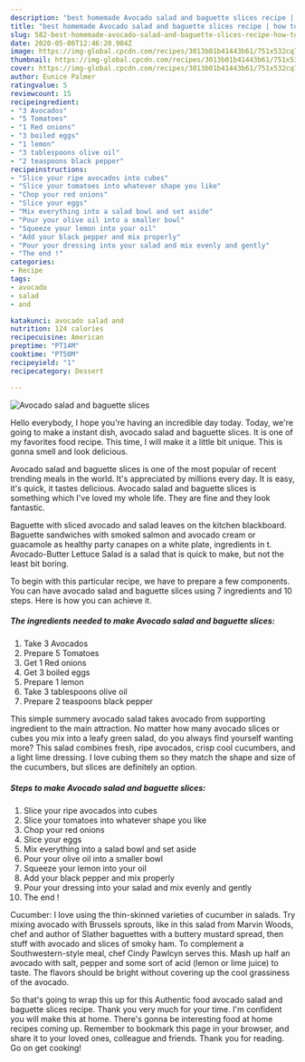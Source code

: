 ```yaml
---
description: "best homemade Avocado salad and baguette slices recipe | how to make the best Avocado salad and baguette slices"
title: "best homemade Avocado salad and baguette slices recipe | how to make the best Avocado salad and baguette slices"
slug: 582-best-homemade-avocado-salad-and-baguette-slices-recipe-how-to-make-the-best-avocado-salad-and-baguette-slices
date: 2020-05-06T12:46:20.904Z
image: https://img-global.cpcdn.com/recipes/3013b01b41443b61/751x532cq70/avocado-salad-and-baguette-slices-recipe-main-photo.jpg
thumbnail: https://img-global.cpcdn.com/recipes/3013b01b41443b61/751x532cq70/avocado-salad-and-baguette-slices-recipe-main-photo.jpg
cover: https://img-global.cpcdn.com/recipes/3013b01b41443b61/751x532cq70/avocado-salad-and-baguette-slices-recipe-main-photo.jpg
author: Eunice Palmer
ratingvalue: 5
reviewcount: 15
recipeingredient:
- "3 Avocados"
- "5 Tomatoes"
- "1 Red onions"
- "3 boiled eggs"
- "1 lemon"
- "3 tablespoons olive oil"
- "2 teaspoons black pepper"
recipeinstructions:
- "Slice your ripe avocados into cubes"
- "Slice your tomatoes into whatever shape you like"
- "Chop your red onions"
- "Slice your eggs"
- "Mix everything into a salad bowl and set aside"
- "Pour your olive oil into a smaller bowl"
- "Squeeze your lemon into your oil"
- "Add your black pepper and mix properly"
- "Pour your dressing into your salad and mix evenly and gently"
- "The end !"
categories:
- Recipe
tags:
- avocado
- salad
- and

katakunci: avocado salad and 
nutrition: 124 calories
recipecuisine: American
preptime: "PT14M"
cooktime: "PT50M"
recipeyield: "1"
recipecategory: Dessert

---
```



![Avocado salad and baguette slices](https://img-global.cpcdn.com/recipes/3013b01b41443b61/751x532cq70/avocado-salad-and-baguette-slices-recipe-main-photo.jpg)

Hello everybody, I hope you're having an incredible day today. Today, we're going to make a instant dish, avocado salad and baguette slices. It is one of my favorites food recipe. This time, I will make it a little bit unique. This is gonna smell and look delicious.

Avocado salad and baguette slices is one of the most popular of recent trending meals in the world. It's appreciated by millions every day. It is easy, it's quick, it tastes delicious. Avocado salad and baguette slices is something which I've loved my whole life. They are fine and they look fantastic.

Baguette with sliced avocado and salad leaves on the kitchen blackboard. Baguette sandwiches with smoked salmon and avocado cream or guacamole as healthy party canapes on a white plate, ingredients in t. Avocado-Butter Lettuce Salad is a salad that is quick to make, but not the least bit boring.


To begin with this particular recipe, we have to prepare a few components. You can have avocado salad and baguette slices using 7 ingredients and 10 steps. Here is how you can achieve it.

<!--inarticleads1-->

##### The ingredients needed to make Avocado salad and baguette slices:

1. Take 3 Avocados
1. Prepare 5 Tomatoes
1. Get 1 Red onions
1. Get 3 boiled eggs
1. Prepare 1 lemon
1. Take 3 tablespoons olive oil
1. Prepare 2 teaspoons black pepper


This simple summery avocado salad takes avocado from supporting ingredient to the main attraction. No matter how many avocado slices or cubes you mix into a leafy green salad, do you always find yourself wanting more? This salad combines fresh, ripe avocados, crisp cool cucumbers, and a light lime dressing. I love cubing them so they match the shape and size of the cucumbers, but slices are definitely an option. 

<!--inarticleads2-->

##### Steps to make Avocado salad and baguette slices:

1. Slice your ripe avocados into cubes
1. Slice your tomatoes into whatever shape you like
1. Chop your red onions
1. Slice your eggs
1. Mix everything into a salad bowl and set aside
1. Pour your olive oil into a smaller bowl
1. Squeeze your lemon into your oil
1. Add your black pepper and mix properly
1. Pour your dressing into your salad and mix evenly and gently
1. The end !


Cucumber: I love using the thin-skinned varieties of cucumber in salads. Try mixing avocado with Brussels sprouts, like in this salad from Marvin Woods, chef and author of Slather baguettes with a buttery mustard spread, then stuff with avocado and slices of smoky ham. To complement a Southwestern-style meal, chef Cindy Pawlcyn serves this. Mash up half an avocado with salt, pepper and some sort of acid (lemon or lime juice) to taste. The flavors should be bright without covering up the cool grassiness of the avocado. 

So that's going to wrap this up for this Authentic food avocado salad and baguette slices recipe. Thank you very much for your time. I'm confident you will make this at home. There's gonna be interesting food at home recipes coming up. Remember to bookmark this page in your browser, and share it to your loved ones, colleague and friends. Thank you for reading. Go on get cooking!
